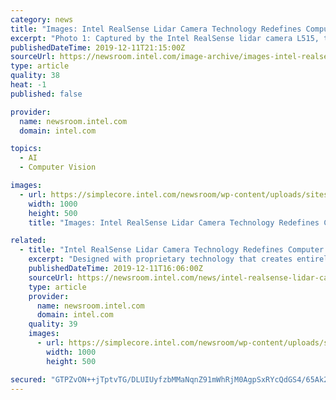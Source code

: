 ```yaml
---
category: news
title: "Images: Intel RealSense Lidar Camera Technology Redefines Computer Vision"
excerpt: "Photo 1: Captured by the Intel RealSense lidar camera L515, the depth image (right) and corresponding RGB image (left) of a grouping of flowers showcases how the L515 enables applications like high-quality object and environment scanning in a device ..."
publishedDateTime: 2019-12-11T21:15:00Z
sourceUrl: https://newsroom.intel.com/image-archive/images-intel-realsense-lidar-camera-technology-redefines-computer-vision/
type: article
quality: 38
heat: -1
published: false

provider:
  name: newsroom.intel.com
  domain: intel.com

topics:
  - AI
  - Computer Vision

images:
  - url: https://simplecore.intel.com/newsroom/wp-content/uploads/sites/11/2019/12/realsense-2x1.jpg
    width: 1000
    height: 500
    title: "Images: Intel RealSense Lidar Camera Technology Redefines Computer Vision"

related:
  - title: "Intel RealSense Lidar Camera Technology Redefines Computer Vision"
    excerpt: "Designed with proprietary technology that creates entirely new ways to incorporate lidar into smart devices to perceive the world in 3D, the L515 provides high-quality performance and millimeter accuracy to products that require vision capabilities."
    publishedDateTime: 2019-12-11T16:06:00Z
    sourceUrl: https://newsroom.intel.com/news/intel-realsense-lidar-camera-technology-redefines-computer-vision/
    type: article
    provider:
      name: newsroom.intel.com
      domain: intel.com
    quality: 39
    images:
      - url: https://simplecore.intel.com/newsroom/wp-content/uploads/sites/11/2019/12/realsense-2x1.jpg
        width: 1000
        height: 500

secured: "GTPZvON++jTptvTG/DLUIUyfzbMMaNqnZ91mWhRjM0AgpSxRYcQdGS4/65Ak2OsW053+K9x8hVryCOZmqdhZN8sIxb2T1WxI3CxxgPOmAy0gW84y6tlFb9eYKM7kiHEm+SsGurT84s1YfBGHv2W0Ik/vVMkvNfEtHBHR3VcvCIa9cf85UWVvVo70QxP244ESvJYQI38VOVwEof454bvKVYmCHqkQMT9ijQgRuhvpmp0q1P0lqkR6DMezQIbYO0AhF5EvWty62+nhJ2qHG9QMJg==;0DNv1nbhOXqC99Db6DwKlw=="
---
```


